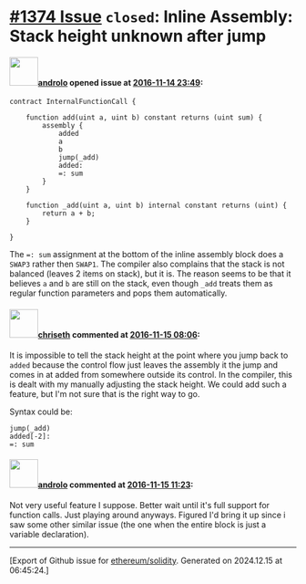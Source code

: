 # [\#1374 Issue](https://github.com/ethereum/solidity/issues/1374) `closed`: Inline Assembly: Stack height unknown after jump

#### <img src="https://avatars.githubusercontent.com/u/2809499?u=85c557e8e011e3e40e6c011ee71bcf8785d1ac2b&v=4" width="50">[androlo](https://github.com/androlo) opened issue at [2016-11-14 23:49](https://github.com/ethereum/solidity/issues/1374):

```
contract InternalFunctionCall {

    function add(uint a, uint b) constant returns (uint sum) {
        assembly {
            added
            a
            b
            jump(_add)
            added:
            =: sum
        }
    }

    function _add(uint a, uint b) internal constant returns (uint) {
        return a + b;
    }

}
```

The `=: sum` assignment at the bottom of the inline assembly block does a `SWAP3` rather then `SWAP1`. The compiler also complains that the stack is not balanced (leaves 2 items on stack), but it is. The reason seems to be that it believes `a` and `b` are still on the stack, even though `_add` treats them as regular function parameters and pops them automatically.

#### <img src="https://avatars.githubusercontent.com/u/9073706?v=4" width="50">[chriseth](https://github.com/chriseth) commented at [2016-11-15 08:06](https://github.com/ethereum/solidity/issues/1374#issuecomment-260574309):

It is impossible to tell the stack height at the point where you jump back to `added` because the control flow just leaves the assembly it the jump and comes in at added from somewhere outside its control. In the compiler, this is dealt with my manually adjusting the stack height. We could add such a feature, but I'm not sure that is the right way to go.

Syntax could be:

```
jump(_add)
added[-2]:
=: sum
```

#### <img src="https://avatars.githubusercontent.com/u/2809499?u=85c557e8e011e3e40e6c011ee71bcf8785d1ac2b&v=4" width="50">[androlo](https://github.com/androlo) commented at [2016-11-15 11:23](https://github.com/ethereum/solidity/issues/1374#issuecomment-260616487):

Not very useful feature I suppose. Better wait until it's full support for function calls. Just playing around anyways. Figured I'd bring it up since i saw some other similar issue (the one when the entire block is just a variable declaration).


-------------------------------------------------------------------------------



[Export of Github issue for [ethereum/solidity](https://github.com/ethereum/solidity). Generated on 2024.12.15 at 06:45:24.]
